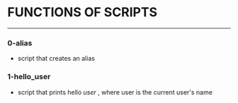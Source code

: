 
# FUNCTIONS OF SCRIPTS
---

### 0-alias
- script that creates an alias

### 1-hello_user
- script that prints hello *user* , where user is the current user's name
